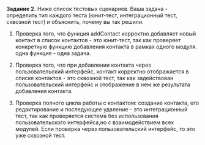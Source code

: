 
**Задание 2.**
Ниже список тестовых сценариев. Ваша задача - определить тип каждого теста 
(юнит-тест, интеграционный тест, сквозной тест) и объяснить, почему вы так решили.


1. Проверка того, что функция addContact корректно добавляет новый контакт в список
   контактов - это юнит-тест, так как проверяет конкретную функцию добавления контакта в
   рамках одного модуля. одна функция - одна задача.

2. Проверка того, что при добавлении контакта через пользовательский интерфейс,
   контакт корректно отображается в списке контактов - это сквозной тест, так как задействован 
   пользовательский интерфейс и отображение в нем же результата добавления контакта.

3. Проверка полного цикла работы с контактом: создание контакта, его редактирование и
   последующее удаление - это интеграционный тест, так как проверяется система без использования
   пользовательского интерфейса,но с взаимодействием всех модулей. Если проверка через пользовательский
   интерфейс, то это уже сквозной тест.
 